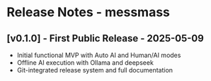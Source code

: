 # Release Notes - messmass

## [v0.1.0] - First Public Release - 2025-05-09

- Initial functional MVP with Auto AI and Human/AI modes
- Offline AI execution with Ollama and deepseek
- Git-integrated release system and full documentation
